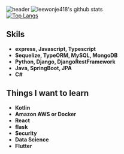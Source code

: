 ![header](https://capsule-render.vercel.app/api?type=wave&color=gradient&height=250&section=header&text=안녕하세요👋&fontSize=60&fontAlignY=35)
![leewonje418's github stats](https://github-readme-stats.vercel.app/api?username=leewonje418&count_private=true)
<br>
[![Top Langs](https://github-readme-stats.vercel.app/api/top-langs/?username=leewonje418&layout=compact)](https://github.com/anuraghazra/github-readme-stats)
<b><h2>Skils</h2>
  - express, Javascript, Typescript
  - Sequelize, TypeORM, MySQL, MongoDB
  - Python, Django, DjangoRestFramework
  - Java, SpringBoot, JPA
  - C#
  
  
  <b><h2>Things I want to learn</h2>  
  - Kotlin
  - Amazon AWS or Docker 
  - React
  - flask
  - Security
  - Data Science
  - Flutter
